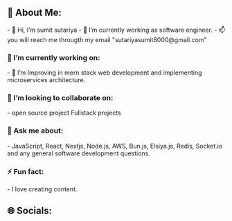 <h2>💫 About Me:</h2>
- 👋 Hi, I’m sumit sutariya
- 🌱 I’m currently working as software engineer.
- 📫 you will reach me througth my email "sutariyasumit8000@gmail.com"

<h3>🔭 I’m currently working on:</h3>
- 👀 I’m Improving in mern stack web development and implementing microservices architecture.

<h3>💞️ I’m looking to collaborate on:</h3>
- open source project Fullstack projects

<h3>💬 Ask me about:</h3>
- JavaScript, React, Nestjs, Node.js, AWS, Bun.js, Elsiya.js, Redis, Socket.io and any general software development questions.

<h3>⚡ Fun fact:</h3>
- I love creating content.

<h2>🌐 Socials:</h2>
